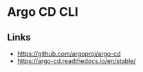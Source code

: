# Argo CD CLI

## Links
- https://github.com/argoproj/argo-cd
- https://argo-cd.readthedocs.io/en/stable/
